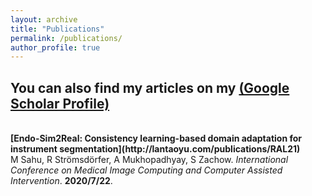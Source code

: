 ```yaml
---
layout: archive
title: "Publications"
permalink: /publications/
author_profile: true
---
```

You can also find my articles on my [(Google Scholar Profile)](https://scholar.google.de/citations?user=OcVBk1MAAAAJ&hl=en)
---
<br>
<b>[Endo-Sim2Real: Consistency learning-based domain adaptation for instrument segmentation](http://lantaoyu.com/publications/RAL21)</b> <br>
M Sahu, R Strömsdörfer, A Mukhopadhyay, S Zachow.
<i>International Conference on Medical Image Computing and Computer Assisted Intervention</i>. <b>2020/7/22</b>.
